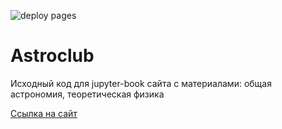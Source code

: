 ![deploy pages](https://github.com/FedorovVS/astroclub/actions/workflows/pages.yml/badge.svg)

# Astroclub

Исходный код для jupyter-book сайта с материалами: общая астрономия, теоретическая физика

[Ссылка на сайт](https:/astroclub.su)
